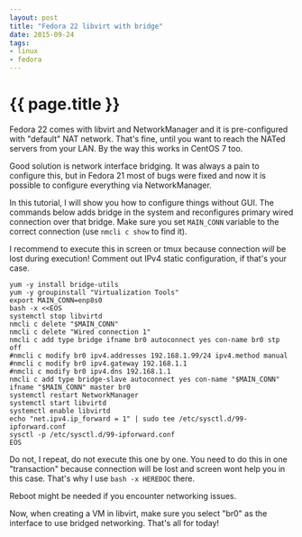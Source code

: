 ```yaml
---
layout: post
title: "Fedora 22 libvirt with bridge"
date: 2015-09-24
tags:
- linux
- fedora
---
```

{{ page.title }}
================

Fedora 22 comes with libvirt and NetworkManager and it is pre-configured with
"default" NAT network. That's fine, until you want to reach the NATed servers
from your LAN. By the way this works in CentOS 7 too.

Good solution is network interface bridging. It was always a pain to configure
this, but in Fedora 21 most of bugs were fixed and now it is possible to
configure everything via NetworkManager.

In this tutorial, I will show you how to configure things without GUI. The
commands below adds bridge in the system and reconfigures primary wired
connection over that bridge. Make sure you set `MAIN_CONN` variable to the
correct connection (use `nmcli c show` to find it).

I recommend to execute this in screen or tmux because connection *will* be
lost during execution! Comment out IPv4 static configuration, if that's your
case.

    yum -y install bridge-utils
    yum -y groupinstall "Virtualization Tools"
    export MAIN_CONN=enp8s0
    bash -x <<EOS
    systemctl stop libvirtd
    nmcli c delete "$MAIN_CONN"
    nmcli c delete "Wired connection 1"
    nmcli c add type bridge ifname br0 autoconnect yes con-name br0 stp off
    #nmcli c modify br0 ipv4.addresses 192.168.1.99/24 ipv4.method manual
    #nmcli c modify br0 ipv4.gateway 192.168.1.1
    #nmcli c modify br0 ipv4.dns 192.168.1.1
    nmcli c add type bridge-slave autoconnect yes con-name "$MAIN_CONN" ifname "$MAIN_CONN" master br0
    systemctl restart NetworkManager
    systemctl start libvirtd
    systemctl enable libvirtd
    echo "net.ipv4.ip_forward = 1" | sudo tee /etc/sysctl.d/99-ipforward.conf
    sysctl -p /etc/sysctl.d/99-ipforward.conf
    EOS

Do not, I repeat, do not execute this one by one. You need to do this in one
"transaction" because connection will be lost and screen wont help you in this
case. That's why I use `bash -x HEREDOC` there.

Reboot might be needed if you encounter networking issues.

Now, when creating a VM in libvirt, make sure you select "br0" as the
interface to use bridged networking. That's all for today!

